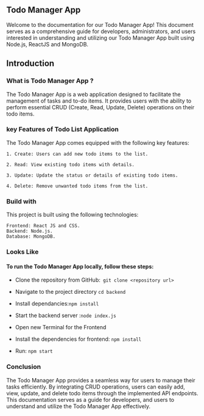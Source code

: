 

## Todo Manager App

 Welcome to the documentation for our Todo Manager App! This document serves as a comprehensive guide for developers, administrators, and users interested in understanding and utilizing our Todo Manager App built using Node.js, ReactJS and MongoDB.
## Introduction
 
### What is Todo Manager App ?
 The Todo Manager App is a web application designed to facilitate the management of tasks and to-do items. It provides users with the ability to perform essential CRUD (Create, Read, Update, Delete) operations on their todo items.

### key Features of Todo List Application
 The Todo Manager App comes equipped with the following key features:

    1. Create: Users can add new todo items to the list.

    2. Read: View existing todo items with details.

    3. Update: Update the status or details of existing todo items.

    4. Delete: Remove unwanted todo items from the list.

### Build with
 This project is built using the following technologies:

    Frontend: React JS and CSS.
    Backend: Node.js.
    Database: MongoDB.

### Looks Like


#### To run the Todo Manager App locally, follow these steps:

- Clone the repository from GitHub:` git clone <repository url>`

- Navigate to the project directory `cd backend`

- Install dependancies:`npm install`

- Start the backend server :`node index.js` 

- Open new Terminal for the Frontend

- Install the dependencies for frontend: `npm install`

-  Run: `npm start`



### Conclusion

The Todo Manager App provides a seamless way for users to manage their tasks efficiently. By integrating CRUD operations, users can easily add, view, update, and delete todo items through the implemented API endpoints. This documentation serves as a guide for developers,  and users to understand and utilize the Todo Manager App effectively.

